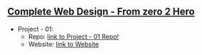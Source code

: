 [Complete Web Design - From zero 2 Hero](https://github.com/siddiquinoor/courses/)
--------------------------------------
- Project - 01: 
  - Repo: [link to Project - 01 Repo!](https://github.com/siddiquinoor/courses-complete-web-design-project-01)
  - Website: [link to Website](https://siddiquinoor.github.io/courses-complete-web-design-project-01)
